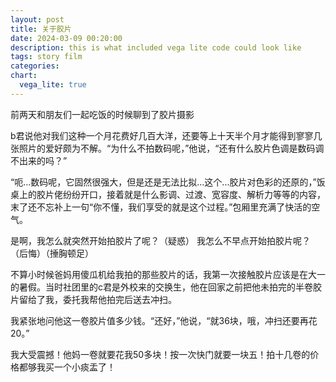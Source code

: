 ```yaml
---
layout: post
title: 关于胶片
date: 2024-03-09 00:20:00
description: this is what included vega lite code could look like
tags: story film
categories: 
chart:
  vega_lite: true
---
```


前两天和朋友们一起吃饭的时候聊到了胶片摄影

b君说他对我们这种一个月花费好几百大洋，还要等上十天半个月才能得到寥寥几张照片的爱好颇为不解。“为什么不拍数码呢，”他说，“还有什么胶片色调是数码调不出来的吗？”

“呃...数码呢，它固然很强大，但是还是无法比拟...这个...胶片对色彩的还原的，”饭桌上的胶片佬纷纷开口，接着就是什么影调、过渡、宽容度、解析力等等的内容，末了还不忘补上一句“你不懂，我们享受的就是这个过程。”包厢里充满了快活的空气。

是啊，我怎么就突然开始拍胶片了呢？（疑惑）
我怎么不早点开始拍胶片呢？（后悔）（捶胸顿足）

不算小时候爸妈用傻瓜机给我拍的那些胶片的话，我第一次接触胶片应该是在大一的暑假。当时社团里的c君是外校来的交换生，他在回家之前把他未拍完的半卷胶片留给了我，委托我帮他拍完后送去冲扫。

我紧张地问他这一卷胶片值多少钱。“还好，”他说，“就36块，哦，冲扫还要再花20。”

我大受震撼！他妈一卷就要花我50多块！按一次快门就要一块五！拍十几卷的价格都够我买一个小痰盂了！

